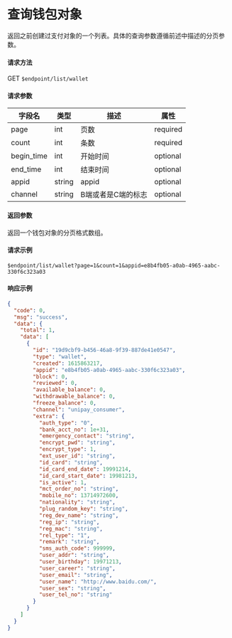 # 查询钱包对象

返回之前创建过支付对象的一个列表。具体的查询参数遵循前述中描述的分页参数。

#### 请求方法

GET `$endpoint/list/wallet`

#### 请求参数


| 字段名 | 类型   | 描述                                        | 属性     |
| ------ | ------ | ------------------------------------------- | -------- |
| page     | int | 页数 | required |
| count     | int | 条数 | required |
| begin_time     | int | 开始时间 | optional |
| end_time     | int | 结束时间 | optional |
| appid     | string | appid | optional |
| channel     | string | B端或者是C端的标志 | optional |

#### 返回参数

返回一个钱包对象的分页格式数组。

#### 请求示例

```http request
$endpoint/list/wallet?page=1&count=1&appid=e8b4fb05-a0ab-4965-aabc-330f6c323a03
```

#### 响应示例
```json
{
  "code": 0,
  "msg": "success",
  "data": {
    "total": 1,
    "data": [
      {
        "id": "19d9cbf9-b456-46a8-9f39-887de41e0547",
        "type": "wallet",
        "created": 1615863217,
        "appid": "e8b4fb05-a0ab-4965-aabc-330f6c323a03",
        "block": 0,
        "reviewed": 0,
        "available_balance": 0,
        "withdrawable_balance": 0,
        "freeze_balance": 0,
        "channel": "unipay_consumer",
        "extra": {
          "auth_type": "0",
          "bank_acct_no": 1e+31,
          "emergency_contact": "string",
          "encrypt_pwd": "string",
          "encrypt_type": 1,
          "ext_user_id": "string",
          "id_card": "string",
          "id_card_end_date": 19991214,
          "id_card_start_date": 19981213,
          "is_active": 1,
          "mct_order_no": "string",
          "mobile_no": 13714972600,
          "nationality": "string",
          "plug_random_key": "string",
          "reg_dev_name": "string",
          "reg_ip": "string",
          "reg_mac": "string",
          "rel_type": "1",
          "remark": "string",
          "sms_auth_code": 999999,
          "user_addr": "string",
          "user_birthday": 19971213,
          "user_career": "string",
          "user_email": "string",
          "user_name": "http://www.baidu.com/",
          "user_sex": "string",
          "user_tel_no": "string"
        }
      }
    ]
  }
}
```
